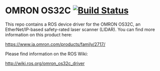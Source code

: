 OMRON OS32C [![Build Status](https://travis-ci.org/ros-drivers/omron.svg?branch=indigo-devel)](https://travis-ci.org/ros-drivers/omron)
===========

This repo contains a ROS device driver for the OMRON OS32C, an EtherNet/IP-based
safety-rated laser scanner (LIDAR). You can find more information on this product
here:

https://www.ia.omron.com/products/family/2717/

Please find information on the ROS Wiki:

http://wiki.ros.org/omron_os32c_driver
